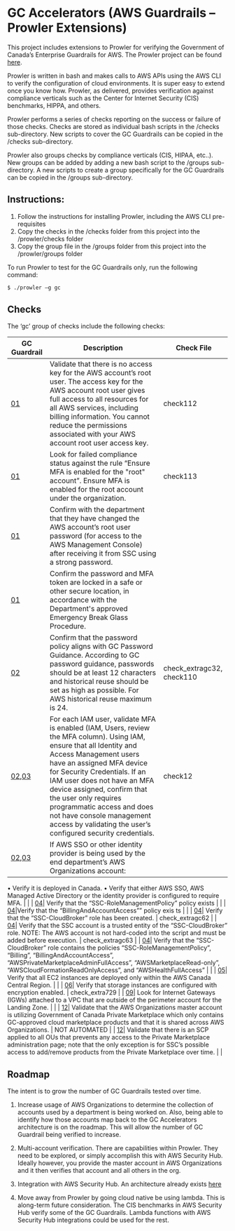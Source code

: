 # GC Accelerators (AWS Guardrails – Prowler Extensions)

This project includes extensions to Prowler for verifying the Government of Canada’s Enterprise Guardrails for AWS. The Prowler project can be found [here](https://github.com/toniblyx/prowler).

Prowler is written in bash and makes calls to AWS APIs using the AWS CLI to verify the configuration of cloud environments. It is super easy to extend once you know how. Prowler, as delivered, provides verification against compliance verticals such as the Center for Internet Security (CIS) benchmarks, HIPPA, and others. 

Prowler performs a series of checks reporting on the success or failure of those checks. Checks are stored as individual bash scripts in the /checks sub-directory. New scripts to cover the GC Guardrails can be copied in the /checks sub-directory. 

Prowler also groups checks by compliance verticals (CIS, HIPAA, etc..). New groups can be added by adding a new bash script to the /groups sub-directory. A new scripts to create a group specifically for the GC Guardrails can be copied in the /groups sub-directory. 

## Instructions:
1. Follow the instructions for installing Prowler, including the AWS CLI pre-requisites
2. Copy the checks in the /checks folder from this project into the /prowler/checks folder
3. Copy the group file in the /groups folder from this project into the /prowler/groups folder

To run Prowler to test for the GC Guardrails only, run the following command:


```sh
$ ./prowler –g gc
```

## Checks
The ‘gc’ group of checks include the following checks:

| GC Guardrail | Description | Check File |
| ------ | ------ | ------ |
| [01](https://github.com/canada-ca/cloud-guardrails/blob/master/EN/01_Protect-Root-Account.md) | Validate that there is no access key for the AWS account’s root user. The access key for the AWS account root user gives full access to all resources for all AWS services, including billing information. You cannot reduce the permissions associated with your AWS account root user access key.  | check112  |
| [01](https://github.com/canada-ca/cloud-guardrails/blob/master/EN/01_Protect-Root-Account.md) | Look for failed compliance status against the rule “Ensure MFA is enabled for the "root" account”.  Ensure MFA is enabled for the root account under the organization.  | check113 |
| [01](https://github.com/canada-ca/cloud-guardrails/blob/master/EN/01_Protect-Root-Account.md) | Confirm with the department that they have changed the AWS account’s root user password (for access to the AWS Management Console) after receiving it from SSC using a strong password. |  |
| [01](https://github.com/canada-ca/cloud-guardrails/blob/master/EN/01_Protect-Root-Account.md) | Confirm the password and MFA token are locked in a safe or other secure location, in accordance with the Department's approved Emergency Break Glass Procedure. |  |
| [02](https://github.com/canada-ca/cloud-guardrails/blob/master/EN/02_Management-Admin-Privileges.md) | Confirm that the password policy aligns with GC Password Guidance. According to GC password guidance, passwords should be at least 12 characters and historical reuse should be set as high as possible. For AWS historical reuse maximum is 24.| check_extragc32, check110  |
| [02](https://github.com/canada-ca/cloud-guardrails/blob/master/EN/02_Management-Admin-Privileges.md),[03](https://github.com/canada-ca/cloud-guardrails/blob/master/EN/02_Management-Admin-Privileges.md)| For each IAM user, validate MFA is enabled (IAM, Users, review the MFA column). Using IAM, ensure that all Identity and Access Management users have an assigned MFA device for Security Credentials. If an IAM user does not have an MFA device assigned, confirm that the user only requires programmatic access and does not have console management access by validating the user’s configured security credentials.| check12 |
| [02](https://github.com/canada-ca/cloud-guardrails/blob/master/EN/02_Management-Admin-Privileges.md),[03](https://github.com/canada-ca/cloud-guardrails/blob/master/EN/02_Management-Admin-Privileges.md)| If AWS SSO or other identity provider is being used by the end department’s AWS Organizations account:
•	Verify it is deployed in Canada.
•	Verify that either AWS SSO, AWS Managed Active Directory or the identity provider is configured to require MFA. 
|  |
| [04](https://github.com/canada-ca/cloud-guardrails/blob/master/EN/04_Enterprise-Monitoring-Accounts.md)| Verify that the “SSC-RoleManagementPolicy” policy exists |  |
| [04](https://github.com/canada-ca/cloud-guardrails/blob/master/EN/04_Enterprise-Monitoring-Accounts.md)|Verify that the “BillingAndAccountAccess”” policy exis ts |  |
| [04](https://github.com/canada-ca/cloud-guardrails/blob/master/EN/04_Enterprise-Monitoring-Accounts.md)| Verify that the “SSC-CloudBroker” role has been created. | check_extragc62 |
| [04](https://github.com/canada-ca/cloud-guardrails/blob/master/EN/04_Enterprise-Monitoring-Accounts.md)|  Verify that the SSC account is a trusted entity of the “SSC-CloudBroker” role. NOTE: The AWS account is not hard-coded into the script and must be added before execution. | check_extragc63 |
| [04](https://github.com/canada-ca/cloud-guardrails/blob/master/EN/04_Enterprise-Monitoring-Accounts.md)| Verify that the “SSC-CloudBroker” role contains the policies “SSC-RoleManagementPolicy”, “Billing”, “BillingAndAccountAccess”, “AWSPrivateMarketplaceAdminFullAccess”, “AWSMarketplaceRead-only”, “AWSCloudFormationReadOnlyAccess”, and “AWSHealthFullAccess” |  |
| [05](https://github.com/canada-ca/cloud-guardrails/blob/master/EN/05_Data-Location.md)| Verify that all EC2 instances are deployed only within the AWS Canada Central Region. |  |
| [06](https://github.com/canada-ca/cloud-guardrails/blob/master/EN/06_Protect-Data-at-Rest.md)| Verify that storage instances are configured with encryption enabled. | check_extra729 |
| [09](https://github.com/canada-ca/cloud-guardrails/blob/master/EN/09_Network-Security-Services.md)| Look for Internet Gateways (IGWs) attached to a VPC that are outside of the perimeter account for the Landing Zone. | |
| [12](https://github.com/canada-ca/cloud-guardrails/blob/master/EN/12_Cloud-Marketplace-Config.md)| Validate that the AWS Organizations master account is utilizing Government of Canada Private Marketplace which only contains GC-approved cloud marketplace products and that it is shared across AWS Organizations.  | NOT AUTOMATED |
| [12](https://github.com/canada-ca/cloud-guardrails/blob/master/EN/12_Cloud-Marketplace-Config.md)| Validate that there is an SCP applied to all OUs that prevents any access to the Private Marketplace administration page; note that the only exception is for SSC’s possible access to add/remove products from the Private Marketplace over time. |  |


## Roadmap
The intent is to grow the number of GC Guardrails tested over time. 
1.	Increase usage of AWS Organizations to determine the collection of accounts used by a department is being worked on. Also, being able to identify how those accounts map back to the GC Accelerators architecture is on the roadmap. This will allow the number of GC Guardrail being verified to increase.

2.	Multi-account verification. There are capabilities within Prowler. They need to be explored, or simply accomplish this with AWS Security Hub. Ideally however, you provide the master account in AWS Organizations and it then verifies that account and all others in the org.

3.	Integration with AWS Security Hub. An architecture already exists [here](https://aws.amazon.com/blogs/security/use-aws-fargate-prowler-send-security-configuration-findings-about-aws-services-security-hub/)

4.	Move away from Prowler by going cloud native be using lambda. This is along-term future consideration. The CIS benchmarks in AWS Security Hub verify some of the GC Guardrails. Lambda functions with AWS Security Hub integrations could be used for the rest.


